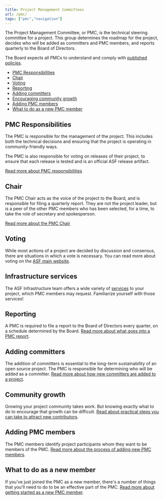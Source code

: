 ```yaml
---
title: Project Management Committees
url: /pmc/
tags: ["pmc","navigation"]
---
```


The Project Management Committee, or PMC, is the technical steering
committee for a project. This group determines the roadmap for the
project, decides who will be added as committers and PMC members, and
reports quarterly to the Board of Directors.

The Board expects all PMCs to understand and comply with [published 
policies](https://www.apache.org/dev/pmc.html#policy).

* [PMC Responsibilities](#pmc-responsibilities)
* [Chair](#chair)
* [Voting](#voting)
* [Reporting](#reporting)
* [Adding committers](#adding-committers)
* [Encouraging community growth](#community-growth)
* [Adding PMC members](#adding-pmc-members)
* [What to do as a new PMC member](#what-to-do-as-a-new-member)

## PMC Responsibilities

The PMC is responsible for the management of the project. This includes
both the technical decisions and ensuring that the project is operating
in community-friendly ways.

The PMC is also responsible for voting on releases of their project, to
ensure that each release is tested and is an official ASF release
artifact.

[Read more about PMC responsibilities](/pmc/responsibilities.html)


## Chair

The PMC Chair acts as the voice of the project to the Board, and is
responsible for filing a quarterly report. They are not the project
leader, but is a peer of the other PMC members who has been selected,
for a time, to take the role of secretary and spokesperson.

[Read more about the PMC Chair](/pmc/chair.html)

## Voting

While most actions of a project are decided by discussion and consensus,
there are situations in which a vote is necessary. You can
read more about voting on the [ASF main
website](https://apache.org/foundation/voting.html).

## Infrastructure services

The ASF Infrastructure team offers a wide variety of
[services](https://infra.apache.org/services.html) to your project,
which PMC members may request. Familiarize yourself with those
services!

## Reporting

A PMC is required to file a report to the Board of Directors every
quarter, on a schedule determined by the Board. [Read more about what
goes into a PMC report](/pmc/reporting.html).

## Adding committers

The addition of committers is essential to the long-term 
sustainability of an open source project. The PMC is responsible for
determining who will be added as a committer. [Read more about how new
committers are added to a project](/pmc/adding-committers.html).

## Community growth

Growing your project community takes work. But knowing exactly what to
do to encourage that growth can be difficult. [Read about practical
steps you can take to attract new
contributors](/pmc/community-growth.html).

## Adding PMC members

The PMC members identify project participants whom they want to be
members of the PMC. [Read more about the process of adding new PMC
members](/pmc/adding-pmc-members.html).

## What to do as a new member

If you've just joined the PMC as a new member, there's a number of
things that you'll need to do to be an effective part of the PMC. [Read
more about getting started as a new PMC member](/pmc/new-member.html).
